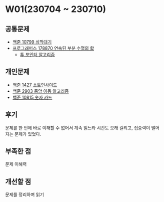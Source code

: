 # W01(230704 ~ 230710)

## 공통문제
- [백준 10799 쇠막대기](https://www.acmicpc.net/problem/10799)
- [프로그래머스 178870 연속된 부분 수열의 합](https://school.programmers.co.kr/learn/courses/30/lessons/178870)
    - [투 포인터 알고리즘](https://github.com/JiSuMun/New_TIL/blob/main/Algorithm/two_pointer.md)

## 개인문제
- [백준 1427 소트인사이드](https://www.acmicpc.net/problem/1427)
- [백준 2903 중앙 이동 알고리즘](https://www.acmicpc.net/problem/2903)
- [백준 10815 숫자 카드](https://www.acmicpc.net/problem/10815)

## 후기
문제를 한 번에 바로 이해할 수 없어서 계속 읽느라 시간도 오래 걸리고, 집중력이 떨어지는 문제가 있었다.

## 부족한 점
문제 이해력

## 개선할 점
문제를 정리하며 읽기